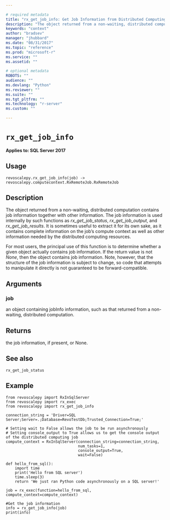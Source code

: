 ```yaml
--- 
 
# required metadata 
title: "rx_get_job_info: Get Job Information from Distributed Computing Job" 
description: "The object returned from a non-waiting, distributed computation  contains job information together with other information.  The job information is used internally by such functions as rx_get_job_status, rx_get_job_output, and rx_get_job_results. It is sometimes useful to extract it for its own sake, as it contains complete information on the job’s compute context as well as other information needed by the distributed computing resources.For most users, the principal use of this function is to determine whether a given object actually contains job information. If the return value is not None, then the object contains job information. Note, however, that the structure of the job information is subject to change, so code that attempts to manipulate it directly is not guaranteed to be forward-compatible." 
keywords: "context" 
author: "bradsev" 
manager: "jhubbard" 
ms.date: "08/31/2017" 
ms.topic: "reference" 
ms.prod: "microsoft-r" 
ms.service: "" 
ms.assetid: "" 
 
# optional metadata 
ROBOTS: "" 
audience: "" 
ms.devlang: "Python" 
ms.reviewer: "" 
ms.suite: "" 
ms.tgt_pltfrm: "" 
ms.technology: "r-server" 
ms.custom: "" 
 
---
```


# `rx_get_job_info`


**Applies to: SQL Server 2017**


## Usage



```
revoscalepy.rx_get_job_info(job) -> revoscalepy.computecontext.RxRemoteJob.RxRemoteJob
```




## Description

The object returned from a non-waiting, distributed computation  contains job information together with other
information.  The job information is used internally by such functions as *rx_get_job_status*,
*rx_get_job_output*, and *rx_get_job_results*. It is sometimes useful to extract it for its own sake, as it
contains complete information on the job’s compute context as well as other information needed by the
distributed computing resources.

For most users, the principal use of this function is to determine whether a given object actually contains job
information. If the return value is not *None*, then the object contains job information. Note, however, that
the structure of the job information is subject to change, so code that attempts to manipulate it directly is
not guaranteed to be forward-compatible.


## Arguments


### job

an object containing jobInfo information, such as that returned from a non-waiting, distributed
computation.


## Returns

the job information, if present, or None.


## See also

`rx_get_job_status`


## Example



```
from revoscalepy import RxInSqlServer
from revoscalepy import rx_exec
from revoscalepy import rx_get_job_info

connection_string = 'Driver=SQL Server;Server=.;Database=RevoTestDb;Trusted_Connection=True;'

# Setting wait to False allows the job to be run asynchronously
# Setting console_output to True allows us to get the console output of the distributed computing job
compute_context = RxInSqlServer(connection_string=connection_string,
                                num_tasks=1,
                                console_output=True,
                                wait=False)

def hello_from_sql():
    import time
    print('Hello from SQL server')
    time.sleep(3)
    return 'We just ran Python code asynchronously on a SQL server!'

job = rx_exec(function=hello_from_sql, compute_context=compute_context)

#Get the job information
info = rx_get_job_info(job)
print(info)
```

